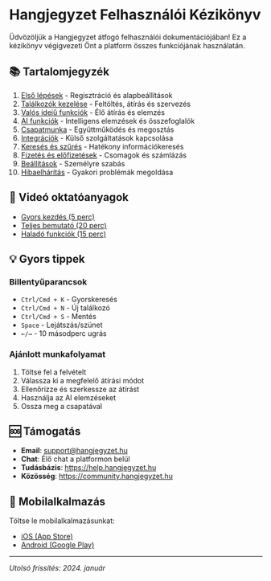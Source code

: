# Hangjegyzet Felhasználói Kézikönyv

Üdvözöljük a Hangjegyzet átfogó felhasználói dokumentációjában! Ez a kézikönyv végigvezeti Önt a platform összes funkciójának használatán.

## 📚 Tartalomjegyzék

1. [Első lépések](./getting-started.md) - Regisztráció és alapbeállítások
2. [Találkozók kezelése](./meetings.md) - Feltöltés, átírás és szervezés
3. [Valós idejű funkciók](./realtime.md) - Élő átírás és elemzés
4. [AI funkciók](./ai-features.md) - Intelligens elemzések és összefoglalók
5. [Csapatmunka](./teams.md) - Együttműködés és megosztás
6. [Integrációk](./integrations.md) - Külső szolgáltatások kapcsolása
7. [Keresés és szűrés](./search.md) - Hatékony információkeresés
8. [Fizetés és előfizetések](./billing.md) - Csomagok és számlázás
9. [Beállítások](./settings.md) - Személyre szabás
10. [Hibaelhárítás](./troubleshooting.md) - Gyakori problémák megoldása

## 🎥 Videó oktatóanyagok

- [Gyors kezdés (5 perc)](https://hangjegyzet.hu/videos/quick-start)
- [Teljes bemutató (20 perc)](https://hangjegyzet.hu/videos/full-tutorial)
- [Haladó funkciók (15 perc)](https://hangjegyzet.hu/videos/advanced)

## 💡 Gyors tippek

### Billentyűparancsok
- `Ctrl/Cmd + K` - Gyorskeresés
- `Ctrl/Cmd + N` - Új találkozó
- `Ctrl/Cmd + S` - Mentés
- `Space` - Lejátszás/szünet
- `←/→` - 10 másodperc ugrás

### Ajánlott munkafolyamat
1. Töltse fel a felvételt
2. Válassza ki a megfelelő átírási módot
3. Ellenőrizze és szerkessze az átírást
4. Használja az AI elemzéseket
5. Ossza meg a csapatával

## 🆘 Támogatás

- **Email**: support@hangjegyzet.hu
- **Chat**: Élő chat a platformon belül
- **Tudásbázis**: https://help.hangjegyzet.hu
- **Közösség**: https://community.hangjegyzet.hu

## 📱 Mobilalkalmazás

Töltse le mobilalkalmazásunkat:
- [iOS (App Store)](https://apps.apple.com/hu/app/hangjegyzet)
- [Android (Google Play)](https://play.google.com/store/apps/details?id=hu.hangjegyzet)

---

*Utolsó frissítés: 2024. január*